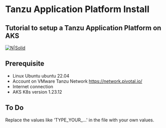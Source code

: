 # Tanzu Application Platform Install
## Tutorial to setup a Tanzu Application Platform on AKS

[![N|Solid](https://img.shields.io/badge/VMware-231f20?style=for-the-badge&logo=VMware&logoColor=white)](https://tanzu.vmware.com/application-platform)


## Prerequisite

- Linux Ubuntu ubuntu 22.04
- Account on VMware Tanzu Network https://network.pivotal.io/
- Internet connection
- AKS K8s version 1.23.12

## To Do
Replace the values like 'TYPE_YOUR_...' in the file with your own values.